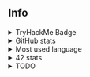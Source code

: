 ## Info

<details>
  <summary>TryHackMe Badge</summary>
  <br>
  <img src="https://tryhackme-badges.s3.amazonaws.com/Pixailz.png?1" alt="TryHackMe">
</details>
<details>
  <summary>GitHub stats</summary>
  <br>
  <img src="https://github-readme-stats.vercel.app/api?username=Pixailz&theme=chartreuse-dark&show_icons=true">
</details>
<details>
  <summary>Most used language</summary>
  <br>
  <img src="https://github-readme-stats.vercel.app/api/top-langs/?username=Pixailz&theme=chartreuse-dark&layout=compact&langs_count=10">
</details>
<details>
  <summary>42 stats</summary>
  <br>
  <a href="https://profile.intra.42.fr/users/brda-sil">
    <img src="https://badgen.net/badge/42Angoul%C3%AAme/brda-sil/50C878?cache=86400&icon=https://meta.intra.42.fr/images/42_logo.svg">
  </a>
</details>
<details>
 <summary>TODO</summary>
  
1. rewrite philosophers bonus
    - push it !
1. BlankProject
    - update scripts form ft_libft
    - review Makefile
1. write bonus of ft_printf
1. optimise push_swap to pass it at 125
  
</details>
